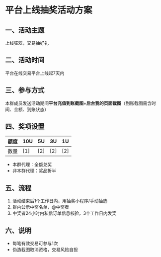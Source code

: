 # 平台上线抽奖活动方案
## 一、活动主题  
上线狂欢，交易抽好礼  

## 二、活动时间  
平台在线交易平台上线起7天内  

## 三、参与方式  
本群成员发送活动期间**平台充值到账截图**+**后台我的页面截图**（到账截图需含时间、金额、到账状态）  

## 四、奖项设置  
| 额度 | 10U |  5U | 3U | 1U |  
|------|-----|-----|-----|-----|
| 数量 | [1] | [2] | [2] | [2] |  

- 本群代理：全额兑奖  
- 非本群代理：奖品折半  

## 五、流程  
1. 活动结束后1个工作日内，用抽奖小程序/手动抽选  
2. 群内公示中奖名单，@中奖者  
3. 中奖者24小时内私信订单信息核验，3个工作日内发奖  

## 六、说明  
- 每笔有效交易可参与1次  
- 伪造截图取消资格，交易风险自担  